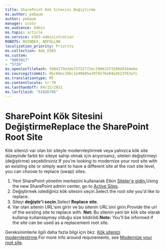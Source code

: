 ```yaml
---
title: SharePoint Kök Sitesini Değiştirme
ms.author: pebaum
author: pebaum
manager: scotv
ms.audience: Admin
ms.topic: article
ms.service: o365-administration
ROBOTS: NOINDEX, NOFOLLOW
localization_priority: Priority
ms.collection: Adm_O365
ms.custom:
- "9003017"
- "5726"
ms.openlocfilehash: 5984179a3de72752772ec198623f339949344e6e
ms.sourcegitcommit: 8bc60ec34bc1e40685e3976576e04a2623f63a7c
ms.translationtype: MT
ms.contentlocale: tr-TR
ms.lasthandoff: 04/15/2021
ms.locfileid: "51826795"
---
```

# <a name="replace-the-sharepoint-root-site"></a><span data-ttu-id="ef4ea-102">SharePoint Kök Sitesini Değiştirme</span><span class="sxs-lookup"><span data-stu-id="ef4ea-102">Replace the SharePoint Root Site</span></span>
<span data-ttu-id="ef4ea-103">Kök sitenizi var olan bir siteyle modernleştirmek veya yalnızca kök site düzeyinde farklı bir siteye sahip olmak için arıyorsanız, siteleri değiştirmeyi (değiştirme) seçebilirsiniz.</span><span class="sxs-lookup"><span data-stu-id="ef4ea-103">If you're looking to modernize your root site with an existing site or simply want to have a different site at the root site level, you can choose to replace (swap) sites.</span></span>

1. <span data-ttu-id="ef4ea-104">Yeni SharePoint yönetim merkezini kullanarak Etkin [Siteler'e gidin.](https://admin.microsoft.com/sharepoint?page=siteManagement&modern=true)</span><span class="sxs-lookup"><span data-stu-id="ef4ea-104">Using the new SharePoint admin center, go to [Active Sites](https://admin.microsoft.com/sharepoint?page=siteManagement&modern=true).</span></span>
2. <span data-ttu-id="ef4ea-105">Değiştirmek istediğiniz kök sitesini seçin.</span><span class="sxs-lookup"><span data-stu-id="ef4ea-105">Select the root site you'd like to replace.</span></span>
3. <span data-ttu-id="ef4ea-106">Siteyi **değiştir'i seçin.**</span><span class="sxs-lookup"><span data-stu-id="ef4ea-106">Select **Replace site**.</span></span>
4. <span data-ttu-id="ef4ea-107">Var olan sitenin URL'sini girin ve bu sitenin URL'sini girin.</span><span class="sxs-lookup"><span data-stu-id="ef4ea-107">Provide the url of the existing site to replace with.</span></span> <span data-ttu-id="ef4ea-108">**Not:** Bu sitenin yeni bir kök site olarak kullanıp kullanılaymay olduğu size bildirildi.</span><span class="sxs-lookup"><span data-stu-id="ef4ea-108">**Note:** You'll be informed if the site can be used as a replacement root site.</span></span>

<span data-ttu-id="ef4ea-109">Gereksinimlerle ilgili daha fazla bilgi için bkz. [Kök sitenizi modernleştirme](https://docs.microsoft.com/sharepoint/modern-root-site).</span><span class="sxs-lookup"><span data-stu-id="ef4ea-109">For more info around requirements, see [Modernize your root site](https://docs.microsoft.com/sharepoint/modern-root-site).</span></span>

